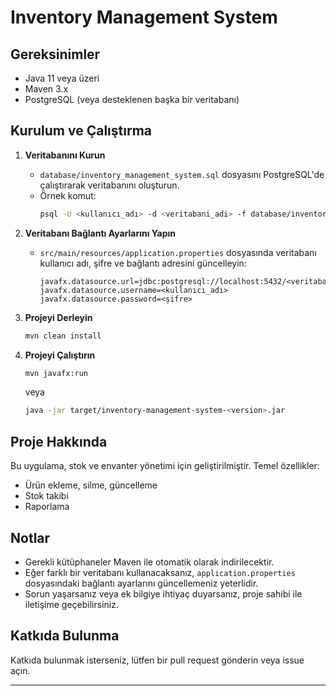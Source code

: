 # Inventory Management System

## Gereksinimler
- Java 11 veya üzeri
- Maven 3.x
- PostgreSQL (veya desteklenen başka bir veritabanı)

## Kurulum ve Çalıştırma

1. **Veritabanını Kurun**
   - `database/inventory_management_system.sql` dosyasını PostgreSQL'de çalıştırarak veritabanını oluşturun.
   - Örnek komut:
     ```sh
     psql -U <kullanıcı_adı> -d <veritabani_adi> -f database/inventory_management_system.sql
     ```

2. **Veritabanı Bağlantı Ayarlarını Yapın**
   - `src/main/resources/application.properties` dosyasında veritabanı kullanıcı adı, şifre ve bağlantı adresini güncelleyin:
     ```
     javafx.datasource.url=jdbc:postgresql://localhost:5432/<veritabani_adi>
     javafx.datasource.username=<kullanıcı_adı>
     javafx.datasource.password=<şifre>
     ```

3. **Projeyi Derleyin**
   ```sh
   mvn clean install
   ```

4. **Projeyi Çalıştırın**
   ```sh
   mvn javafx:run
   ```
   veya
   ```sh
   java -jar target/inventory-management-system-<version>.jar
   ```

## Proje Hakkında
Bu uygulama, stok ve envanter yönetimi için geliştirilmiştir. Temel özellikler:
- Ürün ekleme, silme, güncelleme
- Stok takibi
- Raporlama

## Notlar
- Gerekli kütüphaneler Maven ile otomatik olarak indirilecektir.
- Eğer farklı bir veritabanı kullanacaksanız, `application.properties` dosyasındaki bağlantı ayarlarını güncellemeniz yeterlidir.
- Sorun yaşarsanız veya ek bilgiye ihtiyaç duyarsanız, proje sahibi ile iletişime geçebilirsiniz.

## Katkıda Bulunma
Katkıda bulunmak isterseniz, lütfen bir pull request gönderin veya issue açın.

---
